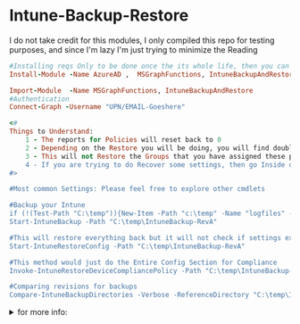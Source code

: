 # Intune-Backup-Restore

I do not take credit for this modules, I only compiled this repo for testing purposes, and since I'm lazy I'm just trying to minimize the Reading<br/>

```ruby 
#Installing reqs Only to be done once the its whole life, then you can Remark it with a "#"
Install-Module -Name AzureAD ,  MSGraphFunctions, IntuneBackupAndRestore -Force

Import-Module  -Name MSGraphFunctions, IntuneBackupAndRestore
#Authentication
Connect-Graph -Username "UPN/EMAIL-Goeshere"

<#
Things to Understand:
    1 - The reports for Policies will reset back to 0
    2 - Depending on the Restore you will be doing, you will find doubles settings if one still exist.
    3 - This will not Restore the Groups that you have assigned these policies to, -or At least I haven't found a way to do so, but you will find the group object ID.
    4 - If you are trying to do Recover some settings, then go Inside of the backed up folder and remove the JSON file, you think you already have.
#>

#Most common Settings: Please feel free to explore other cmdlets

#Backup your Intune
if (!(Test-Path "C:\temp")){New-Item -Path "c:\temp" -Name "logfiles" -ItemType "directory"}
Start-IntuneBackup -Path "C:\temp\IntuneBackup-RevA"

#This will restore everything back but it will not check if settings exist or not, Doubles might come up.
Start-IntuneRestoreConfig -Path "C:\temp\IntuneBackup-RevA"

#This method would just do the Entire Config Section for Compliance
Invoke-IntuneRestoreDeviceCompliancePolicy -Path "C:\temp\IntuneBackup-RevA"

#Comparing revisions for backups
Compare-IntuneBackupDirectories -Verbose -ReferenceDirectory "C:\temp\IntuneBackup-RevA" -DifferenceDirectory "C:\temp\IntuneBackup-RevB"
```

<details><summary>for more info:</summary>
<p>

https://www.thelazyadministrator.com/2019/11/26/backup-and-restore-your-intune-configuration-using-powershell/
https://github.com/jseerden/IntuneBackupAndRestore
</details>

